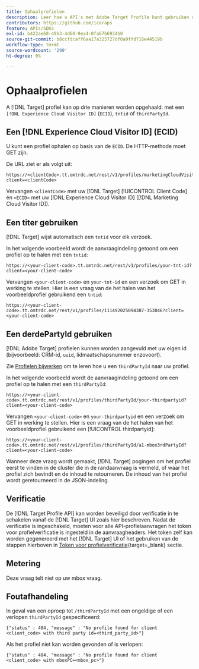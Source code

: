 ```yaml
---
title: Ophaalprofielen
description: Leer hoe u API's met Adobe Target Profile kunt gebruiken om bezoekersgegevens op te halen die u kunt gebruiken in [!DNL Target].
contributors: https://github.com/icaraps
feature: APIs/SDKs
exl-id: b422ae68-49b3-4d60-9ea4-0fa67b6934b0
source-git-commit: b8ccfdcaff6aa17a325727df0a9ffd716e44519b
workflow-type: tm+mt
source-wordcount: '290'
ht-degree: 0%

---
```


# Ophaalprofielen

A [!DNL Target] profiel kan op drie manieren worden opgehaald: met een `[!DNL Experience Cloud Visitor ID]` (`ECID`), `tntid` of `thirdPartyId`.

## Een [!DNL Experience Cloud Visitor ID] (ECID)

U kunt een profiel ophalen op basis van de `ECID`. De HTTP-methode moet GET zijn.

De URL ziet er als volgt uit:

```
https://<clientCode>.tt.omtrdc.net/rest/v1/profiles/marketingCloudVisitorId/<ECID>?client=<clientCode>
```

Vervangen `<clientCode>` met uw [!DNL Target] [!UICONTROL Client Code] en `<ECID>` met uw [!DNL Experience Cloud Visitor ID] ([!DNL Marketing Cloud Visitor ID]).

## Een titer gebruiken

[!DNL Target] wijst automatisch een `tntid` voor elk verzoek.

In het volgende voorbeeld wordt de aanvraagindeling getoond om een profiel op te halen met een `tntid`:

```
https://<your-client-code>.tt.omtrdc.net/rest/v1/profiles/your-tnt-id?client=<your-client-code>
```

Vervangen `<your-client-code>` en `your-tnt-id` en een verzoek om GET in werking te stellen. Hier is een vraag van de het halen van het voorbeeldprofiel gebruikend een `tntid`:

```
https://<your-client-code>.tt.omtrdc.net/rest/v1/profiles/111492025094307-353046?client=<your-client-code>
```

## Een derdePartyId gebruiken

[!DNL Adobe Target] profielen kunnen worden aangevuld met uw eigen id (bijvoorbeeld: CRM-id, `uuid`, lidmaatschapsnummer enzovoort).

Zie [Profielen bijwerken](/help/dev/administer/profile-api/profile-api-overview.md) om te leren hoe u een `thirdPartyId` naar uw profiel.

In het volgende voorbeeld wordt de aanvraagindeling getoond om een profiel op te halen met een `thirdPartyId`:

```
https://<your-client-code>.tt.omtrdc.net/rest/v1/profiles/thirdPartyId/your-thirdpartyid?client=<your-client-code>
```

Vervangen `<your-client-code>` en `your-thirdpartyid` en een verzoek om GET in werking te stellen. Hier is een vraag van de het halen van het voorbeeldprofiel gebruikend een [!UICONTROL thirdpartyid]:

```
https://<your-client-code>.tt.omtrdc.net/rest/v1/profiles/thirdPartyId/a1-mbox3rdPartyId?client=<your-client-code>
```

Wanneer deze vraag wordt gemaakt, [!DNL Target] pogingen om het profiel eerst te vinden in de cluster die in de randaanvraag is vermeld, of waar het profiel zich bevindt en de inhoud te retourneren. De inhoud van het profiel wordt geretourneerd in de JSON-indeling.

## Verificatie

De [!DNL Target Profile API] kan worden beveiligd door verificatie in te schakelen vanaf de [!DNL Target] UI zoals hier beschreven. Nadat de verificatie is ingeschakeld, moeten voor alle API-profielaanvragen het token voor profielverificatie is ingesteld in de aanvraagheaders. Het token zelf kan worden gegenereerd met het [!DNL Target] UI of het gebruiken van de stappen hierboven in [Token voor profielverificatie](https://developers.adobetarget.com/api/#authentication-tokens){target=_blank} sectie.

## Metering

Deze vraag telt niet op uw mbox vraag.

## Foutafhandeling

In geval van een oproep tot `/thirdPartyId` met een ongeldige of een verlopen `thirdPartyId` gespecificeerd:

```
{"status" : 404, "message" : "No profile found for client <client_code> with third party id=<third_party_id>"}
```

Als het profiel niet kan worden gevonden of is verlopen:

```
{"status" : 404, "message" : "No profile found for client <client_code> with mboxPC=<mbox_pc>"}
```
